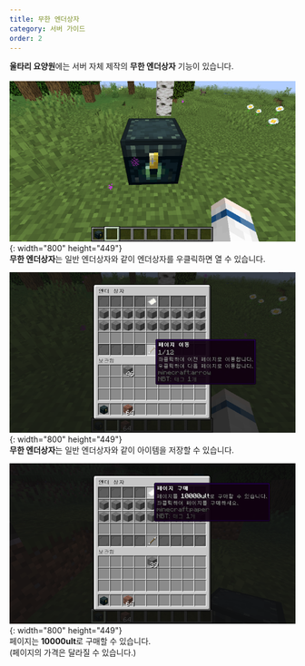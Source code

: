 ```yaml
---
title: 무한 엔더상자
category: 서버 가이드
order: 2
---
```


**울타리 요양원**에는 서버 자체 제작의 **무한 엔더상자** 기능이 있습니다.<br><br>![](/uploads/2019-12-19-20-45-50.png){: width="800" height="449"}<br>**무한 엔더상자**는 일반 엔더상자와 같이 엔더상자를 우클릭하면 열 수 있습니다.

![](/uploads/2019-12-19-20-46-14.png){: width="800" height="449"}<br>**무한 엔더상자**는 일반 엔더상자와 같이 아이템을 저장할 수 있습니다.

![](/uploads/2019-12-19-20-49-48.png){: width="800" height="449"}<br>페이지는 **10000ult**로 구매할 수 있습니다.<br>(페이지의 가격은 달라질 수 있습니다.)